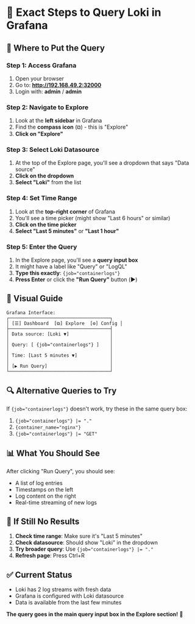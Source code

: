 # 🎯 Exact Steps to Query Loki in Grafana

## 📍 **Where to Put the Query**

### **Step 1: Access Grafana**
1. Open your browser
2. Go to: **http://192.168.49.2:32000**
3. Login with: **admin** / **admin**

### **Step 2: Navigate to Explore**
1. Look at the **left sidebar** in Grafana
2. Find the **compass icon** (⧉) - this is "Explore"
3. **Click on "Explore"**

### **Step 3: Select Loki Datasource**
1. At the top of the Explore page, you'll see a dropdown that says "Data source"
2. **Click on the dropdown**
3. **Select "Loki"** from the list

### **Step 4: Set Time Range**
1. Look at the **top-right corner** of Grafana
2. You'll see a time picker (might show "Last 6 hours" or similar)
3. **Click on the time picker**
4. **Select "Last 5 minutes"** or **"Last 1 hour"**

### **Step 5: Enter the Query**
1. In the Explore page, you'll see a **query input box**
2. It might have a label like "Query" or "LogQL"
3. **Type this exactly**: `{job="containerlogs"}`
4. **Press Enter** or click the **"Run Query"** button (▶️)

## 🎯 **Visual Guide**

```
Grafana Interface:
┌─────────────────────────────────────┐
│ [☰] Dashboard  [⧉] Explore  [⚙] Config │
├─────────────────────────────────────┤
│ Data source: [Loki ▼]               │
│                                     │
│ Query: [ {job="containerlogs"} ]    │
│                                     │
│ Time: [Last 5 minutes ▼]            │
│                                     │
│ [▶️ Run Query]                       │
└─────────────────────────────────────┘
```

## 🔍 **Alternative Queries to Try**

If `{job="containerlogs"}` doesn't work, try these in the same query box:

1. `{job="containerlogs"} |= "."`
2. `{container_name="nginx"}`
3. `{job="containerlogs"} |= "GET"`

## 📊 **What You Should See**

After clicking "Run Query", you should see:
- A list of log entries
- Timestamps on the left
- Log content on the right
- Real-time streaming of new logs

## 🚨 **If Still No Results**

1. **Check time range**: Make sure it's "Last 5 minutes"
2. **Check datasource**: Should show "Loki" in the dropdown
3. **Try broader query**: Use `{job="containerlogs"} |= "."`
4. **Refresh page**: Press Ctrl+R

## ✅ **Current Status**
- Loki has 2 log streams with fresh data
- Grafana is configured with Loki datasource
- Data is available from the last few minutes

**The query goes in the main query input box in the Explore section!** 🎯
